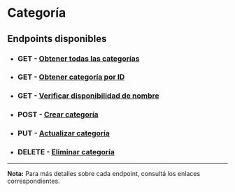 # **Categoría**

## **Endpoints disponibles**

* ### **GET** - [Obtener todas las categorías](../endpoints/findAll.md)
* ### **GET** - [Obtener categoría por ID](../endpoints/findOne.md)
* ### **GET** - [Verificar disponibilidad de nombre](../endpoints/verifyCategoryNameExists.md)
* ### **POST** - [Crear categoría](../endpoints/add.md)
* ### **PUT** - [Actualizar categoría](../endpoints/update.md)
* ### **DELETE** - [Eliminar categoría](../endpoints/delete.md)
---

**Nota:** Para más detalles sobre cada endpoint, consultá los enlaces correspondientes.